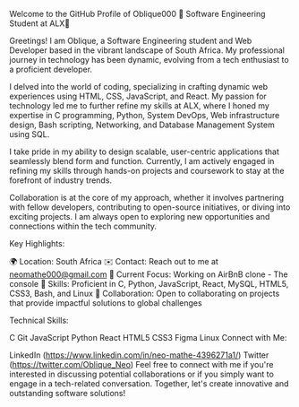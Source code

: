 Welcome to the GitHub Profile of Oblique000
🌟 Software Engineering Student at ALX🌟

Greetings! I am Oblique, a Software Engineering student and Web Developer based in the vibrant landscape of South Africa. My professional journey in technology has been dynamic, evolving from a tech enthusiast to a proficient developer.

I delved into the world of coding, specializing in crafting dynamic web experiences using HTML, CSS, JavaScript, and React. My passion for technology led me to further refine my skills at ALX, where I honed my expertise in C programming, Python, System DevOps, Web infrastructure design, Bash scripting, Networking, and Database Management System using SQL.

I take pride in my ability to design scalable, user-centric applications that seamlessly blend form and function. Currently, I am actively engaged in refining my skills through hands-on projects and coursework to stay at the forefront of industry trends.

Collaboration is at the core of my approach, whether it involves partnering with fellow developers, contributing to open-source initiatives, or diving into exciting projects. I am always open to exploring new opportunities and connections within the tech community.

Key Highlights:

🌍 Location: South Africa
✉️ Contact: Reach out to me at neomathe000@gmail.com
🚀 Current Focus: Working on AirBnB clone - The console
🧠 Skills: Proficient in C, Python, JavaScript, React, MySQL, HTML5, CSS3, Bash, and Linux
🤝 Collaboration: Open to collaborating on projects that provide impactful solutions to global challenges

Technical Skills:

C
Git
JavaScript
Python
React
HTML5
CSS3
Figma
Linux
Connect with Me:

LinkedIn (https://www.linkedin.com/in/neo-mathe-4396271a1/)
Twitter (https://twitter.com/Oblique_Neo)
Feel free to connect with me if you're interested in discussing potential collaborations or if you simply want to engage in a tech-related conversation. Together, let's create innovative and outstanding software solutions!
